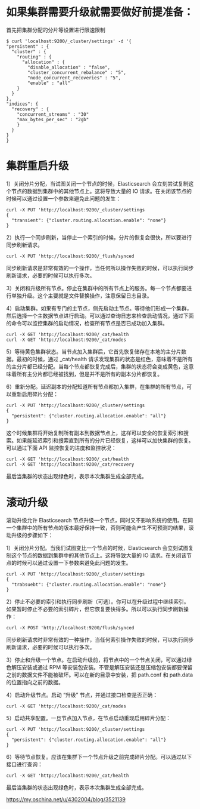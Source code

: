 # 如果集群需要升级就需要做好前提准备：

首先把集群分配的分片等设置进行限速限制
```
$ curl 'localhost:9200/_cluster/settings' -d '{
"persistent" : {
  "cluster" : {
    "routing" : {
      "allocation" : {
        "disable_allocation" : "false",
        "cluster_concurrent_rebalance" : "5",
        "node_concurrent_recoveries" : "5",
        "enable" : "all"
    }
  }
},
"indices": {
  "recovery" : {
    "concurrent_streams" : "30"
    "max_bytes_per_sec" : "2gb"
    }
  }
}
}
```


# 集群重启升级

1）关闭分片分配，当试图关闭一个节点的时候，Elasticsearch 会立刻尝试复制这个节点的数据到集群中的其他节点上。这将导致大量的 IO 请求。在关闭该节点的时候可以通过设置一个参数来避免此问题的发生：
```
curl -X PUT 'http://localhost:9200/_cluster/settings
{
  "transient": {"cluster.routing.allocation.enable": "none"}
}
```

2）执行一个同步刷新，当停止一个索引的时候，分片的恢复会很快，所以要进行同步刷新请求。
```
curl -X PUT 'http://localhost:9200/_flush/synced
```
同步刷新请求是非常有效的一个操作，当任何所以操作失败的时候，可以执行同步刷新请求，必要的时候可以执行多次。

3）关闭和升级所有节点。停止在集群中的所有节点上的服务。每一个节点都要进行单独升级。这个主要就是文件替换操作，注意保留日志目录。

4）启动集群。如果有专门的主节点，侧先启动主节点。等待他们形成一个集群，然后选择一个主数据节点进行启动。可以通过查询日志来检查启动情况，通过下面的命令可以监控集群的启动情况，检查所有节点是否已成功加入集群。
```
curl -X GET 'http://localhost:9200/_cat/health
curl -X GET 'http://localhost:9200/_cat/nodes
```

5）等待黄色集群状态。当节点加入集群后，它首先恢复储存在本地的主分片数据。最初的时候，通过 _cat/health 请求发现集群的状态是红色，意味着不是所有的主分片都已经分配。当每个节点都恢复完成后，集群的状态将会变成黄色，这意味着所有主分片都已经被找到，但是并不是所有的副本分片都恢复。

6）重新分配。延迟副本的分配知道所有节点都加入集群，在集群的所有节点，可以重新启用碎片分配：
```
curl -X PUT 'http://localhost:9200/_cluster/settings
{
  "persistent": {"cluster.routing.allocation.enable": "all"}
}
```
这个时候集群将开始复制所有副本到数据节点上，这样可以安全的恢复索引和搜索。如果能延迟索引和搜索直到所有的分片已经恢复，这样可以加快集群的恢复。可以通过下面 API 监控恢复的进度和监控状况：
```
curl -X GET 'http://localhost:9200/_cat/health
curl -X GET 'http://localhost:9200/_cat/recovery
```
最后当集群的状态出现绿色时，表示本次集群生成全部完成。

# 滚动升级
滚动升级允许 Elasticsearch 节点升级一个节点，同时又不影响系统的使用。在同一个集群中的所有节点的版本最好保持一致，否则可能会产生不可预测的结果，滚动升级的步骤如下：

1）关闭分片分配。当我们试图变比一个节点的时候，Elasticsearch 会立刻试图复制这个节点的数据到集群中的其他节点上。这将导致大量的 IO 请求。在关闭该节点的时候可以通过设置一下参数来避免此问题的发生。
```
curl -X PUT 'http://localhost:9200/_cluster/settings
{
  "trabsuebt": {"cluster.routing.allocation.enable": "none"}
}
```

2）停止不必要的索引和执行同步刷新（可选）。你可以在升级过程中继续索引。如果暂时停止不必要的索引碎片，但它恢复要快得多。所以可以执行同步刷新操作：
```
curl -X POST 'http://localhost:9200/flush/synced
```
同步刷新请求时非常有效的一种操作，当任何索引操作失败的时候，可以执行同步刷新请求，必要的时候可以执行多次。

3）停止和升级一个节点。在启动升级前，将节点中的一个节点关闭，可以通过绿色解压安装或通过 RPM 等安装包安装。不管是解压安装还是压缩包安装都要保留之前的数据文件不能被破坏。可以在新的目录中安装，把 path.conf 和 path.data 的位置指向之前的数据。

4）启动升级节点。启动 “升级” 节点，并通过接口检查是否正确：
```
curl -X GET 'http://localhost:9200/_cat/nodes
```

5）启动共享配置。一旦节点加入节点，在节点启动重现启用碎片分配：
```
curl -X PUT 'http://localhost:9200/_cluster/settings
{
  "persistent": {"cluster.routing.allocation.enable": "all"}
}
```

6）等待节点恢复。应该在集群下一个节点升级之前完成碎片分配。可以通过以下接口进行查询：
```
curl -X GET 'http://localhost:9200/_cat/health
```
最后当集群的状态出现绿色时，表示本次集群生成全部完成。

https://my.oschina.net/u/4302004/blog/3521139
